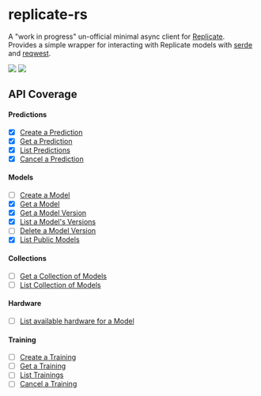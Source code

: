 # replicate-rs
A "work in progress" un-official minimal async client for [Replicate](https://replicate.com/).   
Provides a simple wrapper for interacting with Replicate models with [serde](https://serde.rs/) and [reqwest](https://crates.io/crates/reqwest).

<a href="https://crates.io/crates/replicate-rs"><img src="https://img.shields.io/crates/v/replicate-rs"></a>
<a href="https://docs.rs/replicate-rs/latest/replicate_rs/"><img src="https://img.shields.io/docsrs/replicate-rs"></a>

## API Coverage

#### Predictions
- [x] [Create a Prediction](https://replicate.com/docs/reference/http#predictions.create)
- [x] [Get a Prediction](https://replicate.com/docs/reference/http#predictions.get)
- [x] [List Predictions](https://replicate.com/docs/reference/http#predictions.list)
- [x] [Cancel a Prediction](https://replicate.com/docs/reference/http#predictions.cancel)

#### Models
- [ ] [Create a Model](https://replicate.com/docs/reference/http#models.create)
- [x] [Get a Model](https://replicate.com/docs/reference/http#models.get)
- [x] [Get a Model Version](https://replicate.com/docs/reference/http#models.versions.get)
- [x] [List a Model's Versions](https://replicate.com/docs/reference/http#models.versions.list)
- [ ] [Delete a Model Version](https://replicate.com/docs/reference/http#models.versions.delete)
- [x] [List Public Models](https://replicate.com/docs/reference/http#models.list)

#### Collections
- [ ] [Get a Collection of Models](https://replicate.com/docs/reference/http#collections.get)
- [ ] [List Collection of Models](https://replicate.com/docs/reference/http#collections.list)

#### Hardware
- [ ] [List available hardware for a Model](https://replicate.com/docs/reference/http#hardware.list)

#### Training
- [ ] [Create a Training](https://replicate.com/docs/reference/http#trainings.create)
- [ ] [Get a Training](https://replicate.com/docs/reference/http#trainings.get)
- [ ] [List Trainings](https://replicate.com/docs/reference/http#trainings.list)
- [ ] [Cancel a Training](https://replicate.com/docs/reference/http#trainings.cancel)
